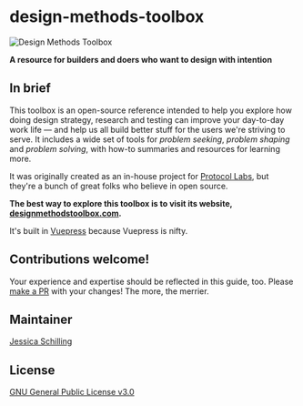 # design-methods-toolbox

![Design Methods Toolbox](https://user-images.githubusercontent.com/1507828/108275854-2d77dc00-7134-11eb-9d08-ab1162d786e9.png)

**A resource for builders and doers who want to design with intention**

## In brief

This toolbox is an open-source reference intended to help you explore how doing design strategy, research and testing can improve your day-to-day work life — and help us all build better stuff for the users we're striving to serve. It includes a wide set of tools for _problem seeking_, _problem shaping_ and _problem solving_, with how-to summaries and resources for learning more.

It was originally created as an in-house project for [Protocol Labs](https://protocol.ai), but they're a bunch of great folks who believe in open source.

**The best way to explore this toolbox is to visit its website, [designmethodstoolbox.com](https://designmethodstoolbox.com).**

It's built in [Vuepress](https://vuepress.vuejs.org/) because Vuepress is nifty.

## Contributions welcome!

Your experience and expertise should be reflected in this guide, too. Please [make a PR](https://github.com/jessicaschilling/design-methods-toolbox/pulls) with your changes! The more, the merrier.

## Maintainer
[Jessica Schilling](https://www.jessicaschilling.com)

## License

[GNU General Public License v3.0](LICENSE.md)
